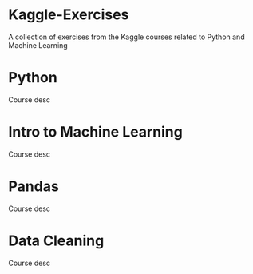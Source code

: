 # Kaggle-Exercises
 A collection of exercises from the Kaggle courses related to Python and Machine Learning
 
 # Python
 Course desc

# Intro to Machine Learning
Course desc

# Pandas
Course desc

# Data Cleaning
Course desc

